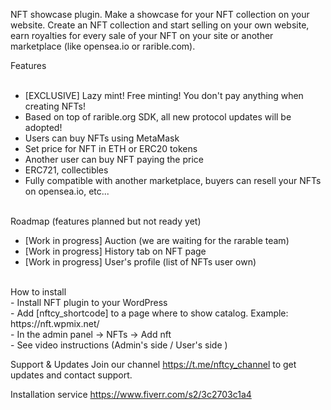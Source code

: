NFT showcase plugin. Make a showcase for your NFT collection on your website. Create an NFT collection and start selling on your own website, earn royalties for every sale of your NFT on your site or another marketplace (like opensea.io or rarible.com). 

Features <br> <br>

- [EXCLUSIVE] Lazy mint! Free minting! You don't pay anything when creating NFTs! <br>
- Based on top of rarible.org SDK, all new protocol updates will be adopted!
- Users can buy NFTs using MetaMask <br>
- Set price for NFT in ETH or ERC20 tokens <br>
- Another user can buy NFT paying the price <br>
- ERC721, collectibles <br>
- Fully compatible with another marketplace, buyers can resell your NFTs on opensea.io, etc... <br>

 <br>
Roadmap (features planned but not ready yet) <br>

- [Work in progress] Auction (we are waiting for the rarable team)<br>
- [Work in progress] History tab on NFT page <br>
- [Work in progress] User's profile (list of NFTs user own) <br>
 <br>
How to install
 <br>
- Install NFT plugin to your WordPress <br>
- Add [nftcy_shortcode] to a page where to show catalog. Example: https://nft.wpmix.net/ <br>
- In the admin panel -> NFTs -> Add nft <br>
- See video instructions (Admin's side / User's side )
<br>

Support & Updates
Join our channel https://t.me/nftcy_channel to get updates and contact support. 

Installation service https://www.fiverr.com/s2/3c2703c1a4
